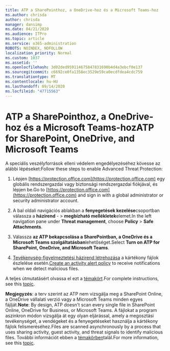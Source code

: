 ```yaml
---
title: ATP a SharePointhoz, a OneDrive-hoz és a Microsoft Teams-hoz
ms.author: chrisda
author: chrisda
manager: dansimp
ms.date: 04/21/2020
ms.audience: ITPro
ms.topic: article
ms.service: o365-administration
ROBOTS: NOINDEX, NOFOLLOW
localization_priority: Normal
ms.custom: 1037
ms.assetid: ''
ms.openlocfilehash: 3d02ded959114675847831690b4d4a3ebcf0e137
ms.sourcegitcommit: c6692ce0fa1358ec3529e59ca0ecdfdea4cdc759
ms.translationtype: MT
ms.contentlocale: hu-HU
ms.lasthandoff: 09/14/2020
ms.locfileid: "47715563"
---
```

# <a name="atp-for-sharepoint-onedrive-and-microsoft-teams"></a><span data-ttu-id="0073e-102">ATP a SharePointhoz, a OneDrive-hoz és a Microsoft Teams-hoz</span><span class="sxs-lookup"><span data-stu-id="0073e-102">ATP for SharePoint, OneDrive, and Microsoft Teams</span></span>

<span data-ttu-id="0073e-103">A speciális veszélyforrások elleni védelem engedélyezéséhez kövesse az alábbi lépéseket:</span><span class="sxs-lookup"><span data-stu-id="0073e-103">Follow these steps to enable Advanced Threat Protection:</span></span>

1. <span data-ttu-id="0073e-104">Lépjen [https://protection.office.com](https://protection.office.com) egy globális rendszergazdai vagy biztonsági rendszergazdai fiókjával, és lépjen be.</span><span class="sxs-lookup"><span data-stu-id="0073e-104">Go to [https://protection.office.com](https://protection.office.com) and sign in with a global administrator or security administrator account.</span></span>

2. <span data-ttu-id="0073e-105">A bal oldali navigációs ablakban a **fenyegetések kezelése**csoportban válassza a **házirend** - \> **megbízható mellékletek**elemet.</span><span class="sxs-lookup"><span data-stu-id="0073e-105">In the left navigation pane under **Threat management**, choose **Policy** \> **Safe Attachments**.</span></span>

3. <span data-ttu-id="0073e-106">Válassza **az ATP bekapcsolása a SharePointban, a OneDrive és a Microsoft Teams szolgáltatásban**lehetőséget.</span><span class="sxs-lookup"><span data-stu-id="0073e-106">Select **Turn on ATP for SharePoint, OneDrive, and Microsoft Teams**.</span></span>

4. <span data-ttu-id="0073e-107">[Tevékenység-figyelmeztetési házirend létrehozása](https://docs.microsoft.com/microsoft-365/compliance/create-activity-alerts) a kártékony fájlok észlelése esetén.</span><span class="sxs-lookup"><span data-stu-id="0073e-107">[Create an activity alert policy](https://docs.microsoft.com/microsoft-365/compliance/create-activity-alerts) to receive notifications when we detect malicious files.</span></span>

<span data-ttu-id="0073e-108">A teljes útmutatásért olvassa el ezt a [témakört](https://docs.microsoft.com/microsoft-365/security/office-365-security/turn-on-atp-for-spo-odb-and-teams).</span><span class="sxs-lookup"><span data-stu-id="0073e-108">For complete instructions, see this [topic](https://docs.microsoft.com/microsoft-365/security/office-365-security/turn-on-atp-for-spo-odb-and-teams).</span></span>

<span data-ttu-id="0073e-109">**Megjegyzés**: a terv szerint az ATP nem vizsgálja meg a SharePoint Online, a OneDrive vállalati verzió vagy a Microsoft Teams minden egyes fájlját.</span><span class="sxs-lookup"><span data-stu-id="0073e-109">**Note**: By design, ATP doesn't scan every single file in SharePoint Online, OneDrive for Business, or Microsoft Teams.</span></span> <span data-ttu-id="0073e-110">A fájlokat a program aszinkron módon vizsgálja át egy olyan eljárással, amely a megosztási tevékenységet, a vendégeket és a fenyegetéseket használja a kártékony fájlok felismeréséhez.</span><span class="sxs-lookup"><span data-stu-id="0073e-110">Files are scanned asynchronously by a process that uses sharing activity, guest activity, and threat signals to identify malicious files.</span></span> <span data-ttu-id="0073e-111">További információt ebben a [témakörben](https://docs.microsoft.com/microsoft-365/security/office-365-security/atp-for-spo-odb-and-teams)talál.</span><span class="sxs-lookup"><span data-stu-id="0073e-111">For more information, see this [topic](https://docs.microsoft.com/microsoft-365/security/office-365-security/atp-for-spo-odb-and-teams).</span></span>
